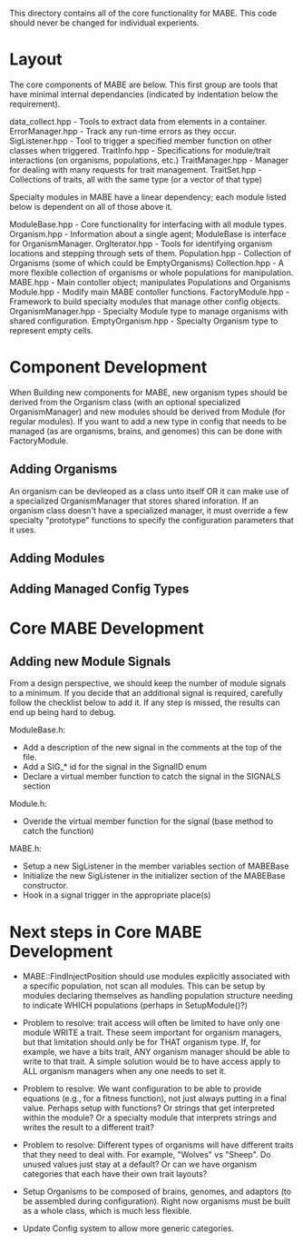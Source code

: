 This directory contains all of the core functionality for MABE.  This code should never be
changed for individual experients.

# Layout

The core components of MABE are below.  This first group are tools that have minimal internal dependancies (indicated by indentation below the requirement).

data_collect.hpp    - Tools to extract data from elements in a container. 
ErrorManager.hpp    - Track any run-time errors as they occur.
SigListener.hpp     - Tool to trigger a specified member function on other classes when triggered.
TraitInfo.hpp       - Specifications for module/trait interactions (on organisms, populations, etc.)
  TraitManager.hpp  - Manager for dealing with many requests for trait management.
TraitSet.hpp        - Collections of traits, all with the same type (or a vector of that type)

Specialty modules in MABE have a linear dependency; each module listed below is dependent on all of those above it.

ModuleBase.hpp      - Core functionality for interfacing with all module types.
Organism.hpp        - Information about a single agent; ModuleBase is interface for OrganismManager.
OrgIterator.hpp     - Tools for identifying organism locations and stepping through sets of them.
Population.hpp      - Collection of Organisms (some of which could be EmptyOrganisms)
Collection.hpp      - A more flexible collection of organisms or whole populations for manipulation.
MABE.hpp            - Main contoller object; manipulates Populations and Organisms
Module.hpp          - Modify main MABE contoller functions.
FactoryModule.hpp   - Framework to build specialty modules that manage other config objects.
OrganismManager.hpp - Specialty Module type to manage organisms with shared configuration.
EmptyOrganism.hpp   - Specialty Organism type to represent empty cells.


# Component Development

When Building new components for MABE, new organism types should be derived from the Organism class (with an optional specialized OrganismManager) and new modules should be derived from Module (for regular modules).  If you want to add a new type in config that needs to be managed (as are organisms, brains, and genomes) this can be done with FactoryModule.

## Adding Organisms

An organism can be devleoped as a class unto itself OR it can make use of a specialized OrganismManager that stores shared inforation.  If an organism class doesn't have a specialized manager, it must override a few specialty "prototype" functions to specify the configuration parameters that it uses.

## Adding Modules

## Adding Managed Config Types


# Core MABE Development

## Adding new Module Signals

From a design perspective, we should keep the number of module signals to a minimum.  If you
decide that an additional signal is required, carefully follow the checklist below to add it.
If any step is missed, the results can end up being hard to debug.

ModuleBase.h:
* Add a description of the new signal in the comments at the top of the file.
* Add a SIG_* id for the signal in the SignalID enum
* Declare a virtual member function to catch the signal in the SIGNALS section

Module.h:
* Overide the virtual member function for the signal (base method to catch the function)

MABE.h:
* Setup a new SigListener in the member variables section of MABEBase
* Initialize the new SigListener in the initializer section of the MABEBase constructor.
* Hook in a signal trigger in the appropriate place(s)


# Next steps in Core MABE Development

* MABE::FindInjectPosition should use modules explicitly associated with a specific population, not scan all modules.  This can be setup by modules declaring themselves as handling population structure needing to indicate WHICH populations (perhaps in SetupModule()?)

* Problem to resolve: trait access will often be limited to have only one module WRITE a trait.  These seem important for organism managers, but that limitation should only be for THAT organism type.  If, for example, we have a bits trait, ANY organism manager should be able to write to that trait.  A simple solution would be to have access apply to ALL organism managers when any one needs to set it.

* Problem to resolve: We want configuration to be able to provide equations (e.g., for a fitness function), not just always putting in a final value.  Perhaps setup with functions?  Or strings that get interpreted within the module?  Or a specialty module that interprets strings and writes the result to a different trait?

* Problem to resolve: Different types of organisms will have different traits that they need to deal with.  For example, "Wolves" vs "Sheep".  Do unused values just stay at a default?  Or can we have organism categories that each have their own trait layouts?

* Setup Organisms to be composed of brains, genomes, and adaptors (to be assembled during configuration).  Right now organisms must be built as a whole class, which is much less flexible.
  
* Update Config system to allow more generic categories.
